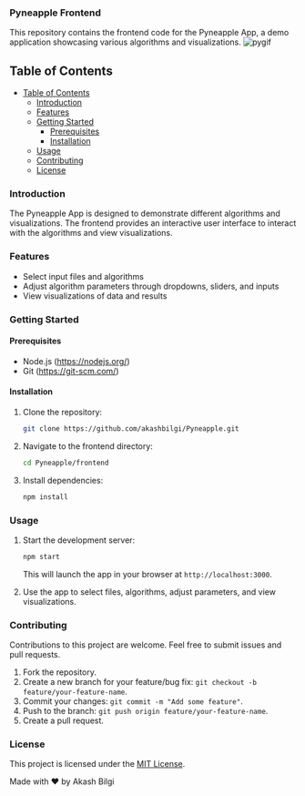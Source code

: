 ### Pyneapple Frontend

This repository contains the frontend code for the Pyneapple App, a demo application showcasing various algorithms and visualizations.
![pygif](https://github.com/akashbilgi/Pyneapple/assets/44390281/6244cd17-7ba9-46ae-a419-248ddd39f673)

## Table of Contents

- [Table of Contents](#table-of-contents)
  - [Introduction](#introduction)
  - [Features](#features)
  - [Getting Started](#getting-started)
    - [Prerequisites](#prerequisites)
    - [Installation](#installation)
  - [Usage](#usage)
  - [Contributing](#contributing)
  - [License](#license)

### Introduction

The Pyneapple App is designed to demonstrate different algorithms and visualizations. The frontend provides an interactive user interface to interact with the algorithms and view visualizations.

### Features

- Select input files and algorithms
- Adjust algorithm parameters through dropdowns, sliders, and inputs
- View visualizations of data and results

### Getting Started

#### Prerequisites

- Node.js (https://nodejs.org/)
- Git (https://git-scm.com/)

#### Installation

1. Clone the repository:

   ```bash
   git clone https://github.com/akashbilgi/Pyneapple.git
   ```

2. Navigate to the frontend directory:

   ```bash
   cd Pyneapple/frontend
   ```

3. Install dependencies:

   ```bash
   npm install
   ```

### Usage

1. Start the development server:

   ```bash
   npm start
   ```

   This will launch the app in your browser at `http://localhost:3000`.

2. Use the app to select files, algorithms, adjust parameters, and view visualizations.

### Contributing

Contributions to this project are welcome. Feel free to submit issues and pull requests.

1. Fork the repository.
2. Create a new branch for your feature/bug fix: `git checkout -b feature/your-feature-name`.
3. Commit your changes: `git commit -m "Add some feature"`.
4. Push to the branch: `git push origin feature/your-feature-name`.
5. Create a pull request.

### License

This project is licensed under the [MIT License](LICENSE).

Made with ❤️ by Akash Bilgi
